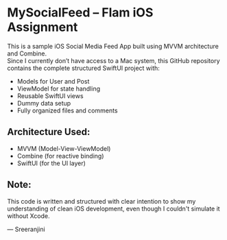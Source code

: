 # MySocialFeed – Flam iOS Assignment

This is a sample iOS Social Media Feed App built using MVVM architecture and Combine.  
Since I currently don’t have access to a Mac system, this GitHub repository contains the complete structured SwiftUI project with:

- Models for User and Post
- ViewModel for state handling
- Reusable SwiftUI views
- Dummy data setup
- Fully organized files and comments

## Architecture Used:
- MVVM (Model-View-ViewModel)
- Combine (for reactive binding)
- SwiftUI (for the UI layer)

## Note:
This code is written and structured with clear intention to show my understanding of clean iOS development, even though I couldn't simulate it without Xcode.

— Sreeranjini 
